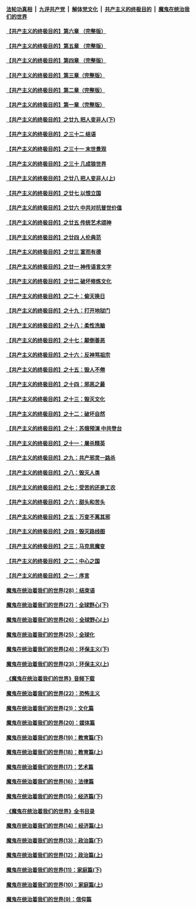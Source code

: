 ####  [法轮功真相](../../../../basic/blob/master/README.md?t=04281731) &nbsp;|&nbsp; [九评共产党](../../../../9ping.md/blob/master/README.md?t=04281731) &nbsp;|&nbsp; [解体党文化](../../../../jtdwh.md/blob/master/README.md?t=04281731)  &nbsp;|&nbsp; [共产主义的终极目的](../../../../gczydzjmd.md/blob/master/README.md?t=04281731) &nbsp;|&nbsp; [魔鬼在统治我们的世界](../../../../mgztzwmdsj.md/blob/master/README.md?t=04281731) 

#### [【共产主义的终极目的】第六章 （完整版）](../pages/nsc422/n11428913.md?t=04281731) 

#### [【共产主义的终极目的】第五章 （完整版）](../pages/nsc422/n11428912.md?t=04281731) 

#### [【共产主义的终极目的】第四章 （完整版）](../pages/nsc422/n11428907.md?t=04281731) 

#### [【共产主义的终极目的】第三章（完整版）](../pages/nsc422/n11428848.md?t=04281731) 

#### [【共产主义的终极目的】第二章（完整版）](../pages/nsc422/n11428831.md?t=04281731) 

#### [【共产主义的终极目的】第一章（完整版）](../pages/nsc422/n11417651.md?t=04281731) 

#### [【共产主义的终极目的】之廿九 把人变非人(下)](../pages/nsc422/n11344140.md?t=04281731) 

#### [【共产主义的终极目的】之三十二 结语](../pages/nsc422/n11360535.md?t=04281731) 

#### [【共产主义的终极目的】之三十一 末世景观](../pages/nsc422/n11351129.md?t=04281731) 

#### [【共产主义的终极目的】之三十 几成狼世界](../pages/nsc422/n11348280.md?t=04281731) 

#### [【共产主义的终极目的】之廿八 把人变非人(上)](../pages/nsc422/n11340492.md?t=04281731) 

#### [【共产主义的终极目的】之廿七 以恨立国](../pages/nsc422/n11336944.md?t=04281731) 

#### [【共产主义的终极目的】之廿六 中共对抗普世价值](../pages/nsc422/n11324785.md?t=04281731) 

#### [【共产主义的终极目的】之廿五 传统艺术颂神](../pages/nsc422/n11296396.md?t=04281731) 

#### [【共产主义的终极目的】之廿四 人伦典范](../pages/nsc422/n11296397.md?t=04281731) 

#### [【共产主义的终极目的】之廿三 富而有德](../pages/nsc422/n11283598.md?t=04281731) 

#### [【共产主义的终极目的】之廿一 神传语言文字](../pages/nsc422/n11263265.md?t=04281731) 

#### [【共产主义的终极目的】之廿二 破坏修炼文化](../pages/nsc422/n11245728.md?t=04281731) 

#### [【共产主义的终极目的】之二十：偷天换日](../pages/nsc422/n11238846.md?t=04281731) 

#### [【共产主义的终极目的】之十九：打开地狱门](../pages/nsc422/n11206376.md?t=04281731) 

#### [【共产主义的终极目的】之十八：柔性洗脑](../pages/nsc422/n11199994.md?t=04281731) 

#### [【共产主义的终极目的】之十七：颠倒善恶](../pages/nsc422/n11179782.md?t=04281731) 

#### [【共产主义的终极目的】之十六：反神骂祖宗](../pages/nsc422/n11166798.md?t=04281731) 

#### [【共产主义的终极目的】之十五：毁人不倦](../pages/nsc422/n11166792.md?t=04281731) 

#### [【共产主义的终极目的】之十四：邪恶之最](../pages/nsc422/n11150249.md?t=04281731) 

#### [【共产主义的终极目的】之十三：毁灭文化](../pages/nsc422/n11135227.md?t=04281731) 

#### [【共产主义的终极目的】之十二：破坏自然](../pages/nsc422/n11135214.md?t=04281731) 

#### [【共产主义的终极目的】之十：苏俄预演 中共登台](../pages/nsc422/n11118424.md?t=04281731) 

#### [【共产主义的终极目的】之十一：屠杀精英](../pages/nsc422/n11118442.md?t=04281731) 

#### [【共产主义的终极目的】之九：共产邪灵一路杀](../pages/nsc422/n11114139.md?t=04281731) 

#### [【共产主义的终极目的】之八：毁灭人类](../pages/nsc422/n11108503.md?t=04281731) 

#### [【共产主义的终极目的】之七：受苦的还是工农](../pages/nsc422/n11101809.md?t=04281731) 

#### [【共产主义的终极目的】之六：甜头和苦头](../pages/nsc422/n11096971.md?t=04281731) 

#### [【共产主义的终极目的】之五：万变不离其邪](../pages/nsc422/n11091285.md?t=04281731) 

#### [【共产主义的终极目的】之四：毁灭路线图](../pages/nsc422/n11086284.md?t=04281731) 

#### [【共产主义的终极目的】之三：马克思魔变](../pages/nsc422/n11061941.md?t=04281731) 

#### [【共产主义的终极目的】之二：中心之国](../pages/nsc422/n11047728.md?t=04281731) 

#### [【共产主义的终极目的】之一：序言](../pages/nsc422/n11086077.md?t=04281731) 

#### [魔鬼在统治着我们的世界(28)：结束语](../pages/nsc422/n10936246.md?t=04281731) 

#### [魔鬼在统治着我们的世界(27)：全球野心(下)](../pages/nsc422/n10928319.md?t=04281731) 

#### [魔鬼在统治着我们的世界(26)：全球野心(上)](../pages/nsc422/n10900318.md?t=04281731) 

#### [魔鬼在统治着我们的世界(25)：全球化](../pages/nsc422/n10788205.md?t=04281731) 

#### [魔鬼在统治着我们的世界(24)：环保主义(下)](../pages/nsc422/n10695307.md?t=04281731) 

#### [魔鬼在统治着我们的世界(23)：环保主义(上)](../pages/nsc422/n10688613.md?t=04281731) 

#### [《魔鬼在统治着我们的世界》音频下载](../pages/nsc422/n10635553.md?t=04281731) 

#### [魔鬼在统治着我们的世界(22)：恐怖主义](../pages/nsc422/n10614727.md?t=04281731) 

#### [魔鬼在统治着我们的世界(21)：文化篇](../pages/nsc422/n10597706.md?t=04281731) 

#### [魔鬼在统治着我们的世界(20)：媒体篇](../pages/nsc422/n10586579.md?t=04281731) 

#### [魔鬼在统治着我们的世界(19)：教育篇(下)](../pages/nsc422/n10564808.md?t=04281731) 

#### [魔鬼在统治着我们的世界(18)：教育篇(上)](../pages/nsc422/n10526970.md?t=04281731) 

#### [魔鬼在统治着我们的世界(17)：艺术篇](../pages/nsc422/n10499093.md?t=04281731) 

#### [魔鬼在统治着我们的世界(16)：法律篇](../pages/nsc422/n10485969.md?t=04281731) 

#### [魔鬼在统治着我们的世界(15)：经济篇(下)](../pages/nsc422/n10469975.md?t=04281731) 

#### [《魔鬼在统治着我们的世界》全书目录](../pages/nsc422/n10464261.md?t=04281731) 

#### [魔鬼在统治着我们的世界(14)：经济篇(上)](../pages/nsc422/n10457370.md?t=04281731) 

#### [魔鬼在统治着我们的世界(13)：政治篇(下)](../pages/nsc422/n10448270.md?t=04281731) 

#### [魔鬼在统治着我们的世界(12)：政治篇(上)](../pages/nsc422/n10444576.md?t=04281731) 

#### [魔鬼在统治着我们的世界(11)：家庭篇(下)](../pages/nsc422/n10440961.md?t=04281731) 

#### [魔鬼在统治着我们的世界(10)：家庭篇(上)](../pages/nsc422/n10435448.md?t=04281731) 

#### [魔鬼在统治着我们的世界(9)：信仰篇](../pages/nsc422/n10432159.md?t=04281731) 

